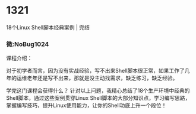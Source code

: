 # 1321
18个Linux Shell脚本经典案例 | 完结
### 微:NoBug1024 


课程介绍：

对于初学者而言，因为没有实战经验，写不出来Shell脚本很正常，如果工作了几年的运维老年还是写不出来，那就是没主动找需求，缺乏练习，缺乏经验。

学完这门课程会获得什么？
针对以上问题，我精心总结了18个生产环境中经典的Shell脚本，通过这些案例贯穿Linux Shell脚本的大部分知识点，学习编写思路，掌握编写技巧，提升Linux使用能力，让你的Shell功底上升一个段位！

